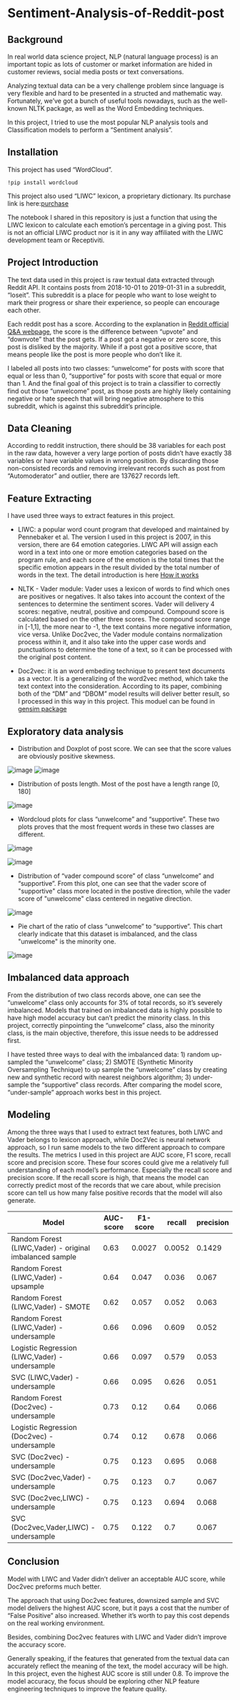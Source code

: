 # Sentiment-Analysis-of-Reddit-post

## Background

In real world data science project, NLP (natural language process) is an important topic as lots of customer or market information are hided in customer reviews, social media posts or text conversations. 

Analyzing textual data can be a very challenge problem since language is very flexible and hard to be presented in a structed and mathematic way. Fortunately, we’ve got a bunch of useful tools nowadays, such as the well-known NLTK package, as well as the Word Embedding techniques.

In this project, I tried to use the most popular NLP analysis tools and Classification models to perform a “Sentiment analysis”. 

## Installation 

This project has used “WordCloud”.

`!pip install wordcloud`

This project also used “LIWC” lexicon, a proprietary dictionary. Its purchase link is here:[purchase](https://www.receptiviti.com/liwc-api-get-started)

The notebook I shared in this repository is just a function that using the LIWC lexicon to calculate each emotion’s percentage in a giving post. This is not an official LIWC product nor is it in any way affiliated with the LIWC development team or Receptiviti.

## Project Introduction

The text data used in this project is raw textual data extracted through Reddit API. It contains posts from 2018-10-01 to 2019-01-31 in a subreddit, “loseit”. This subreddit is a place for people who want to lose weight to mark their progress or share their experience, so people can encourage each other.

Each reddit post has a score. According to the explanation in [Reddit official Q&A webpage](https://www.reddit.com/wiki/faq#wiki_how_is_a_submission.27s_score_determined.3F), the score is the difference between “upvote” and “downvote” that the post gets. If a post got a negative or zero score, this post is disliked by the majority. While if a post got a positive score, that means people like the post is more people who don’t like it.

I labeled all posts into two classes: “unwelcome” for posts with score that equal or less than 0, “supportive” for posts with score that equal or more than 1. And the final goal of this project is to train a classifier to correctly find out those “unwelcome” post, as those posts are highly likely containing negative or hate speech that will bring negative atmosphere to this subreddit, which is against this subreddit’s principle.

## Data Cleaning

According to reddit instruction, there should be 38 variables for each post in the raw data, however a very large portion of posts didn’t have exactly 38 variables or have variable values in wrong position. By discarding those non-consisted records and removing irrelevant records such as post from “Automoderator” and outlier, there are 137627 records left.

## Feature Extracting

I have used three ways to extract features in this project.

-	LIWC: a popular word count program that developed and maintained by Pennebaker et al. The version I used in this project is 2007, in this version, there are 64 emotion categories. LIWC API will assign each word in a text into one or more emotion categories based on the program rule, and each score of the emotion is the total times that the specific emotion appears in the result divided by the total number of words in the text. The detail introduction is here [How it works](http://liwc.wpengine.com/how-it-works/)
-	NLTK - Vader module: Vader uses a lexicon of words to find which ones are positives or negatives. It also takes into account the context of the sentences to determine the sentiment scores. Vader will delivery 4 scores: negative, neutral, positive and compound. Compound score is calculated based on the other three scores. 
The compound score range in [-1,1], the more near to -1, the text contains more negative information, vice versa.
Unlike Doc2vec, the Vader module contains normalization process within it, and it also take into the upper case words and punctuations to determine the tone of a text, so it can be processed with the original post content. 

-	Doc2vec: it is an word embeding technique to present text documents as a vector.  It is a generalizing of the word2vec method, which take the text context into the consideration. According to its paper, combining both of the “DM” and “DBOM” model results will deliver better result, so I processed in this way in this project. This moduel can be found in [gensim package](https://radimrehurek.com/gensim/models/doc2vec.html )

## Exploratory data analysis

- Distribution and Doxplot of post score. We can see that the score values are obviously positive skewness.

![image](https://github.com/alice-heqi/Sentiment-Analysis-of-Reddit-post/blob/master/image/box-score.png)
![image](https://github.com/alice-heqi/Sentiment-Analysis-of-Reddit-post/blob/master/image/dist-score.png)

- Distribution of posts length. Most of the post have a length range [0, 180]

![image](https://github.com/alice-heqi/Sentiment-Analysis-of-Reddit-post/blob/master/image/post%20len.png)

- Wordcloud plots for class “unwelcome” and “supportive”. These two plots proves that the most frequent words in these two classes are different.

![image](https://github.com/alice-heqi/Sentiment-Analysis-of-Reddit-post/blob/master/image/word-sup.png)

![image](https://github.com/alice-heqi/Sentiment-Analysis-of-Reddit-post/blob/master/image/word-unw.png)

- Distribution of “vader compound score” of class “unwelcome” and “supportive”. From this plot, one can see that the vader score of "supportive" class more located in the postive direction, while the vader score of "unwelcome" class centered in negative direction.

![image](https://github.com/alice-heqi/Sentiment-Analysis-of-Reddit-post/blob/master/image/vad.png)

- Pie chart of the ratio of class “unwelcome” to “supportive”. This chart clearly indicate that this dataset is imbalanced, and the class "unwelcome" is the minority one.

![image](https://github.com/alice-heqi/Sentiment-Analysis-of-Reddit-post/blob/master/image/ratio.png)

## Imbalanced data approach

From the distribution of two class records above, one can see the “unwelcome” class only accounts for 3% of total records, so it’s severely imbalanced. 
Models that trained on imbalanced data is highly possible to have high model accuracy but can’t predict the minority class. In this project, correctly pinpointing the “unwelcome” class, also the minority class, is the main objective, therefore, this issue needs to be addressed first.

I have tested three ways to deal with the imbalanced data: 1) random up-sampled the “unwelcome” class; 2) SMOTE (Synthetic Minority Oversampling Technique)
 to up sample the “unwelcome” class by creating new and synthetic record with nearest neighbors algorithm; 3) under-sample the “supportive” class records.
After comparing the model score, “under-sample” approach works best in this project.

## Modeling

Among the three ways that I used to extract text features, both LIWC and Vader belongs to lexicon approach, while Doc2Vec is neural network approach, so I run same models to the two different approach to compare the results. The metrics I used in this project are AUC score, F1 score, recall score and precision score. These four scores could give me a relatively full understanding of each model’s performance. Especially the recall score and precision score. If the recall score is high, that means the model can correctly predict most of the records that we care about, while precision score can tell us how many false positive records that the model will also generate.

|Model|AUC-score|F1-score|recall|precision|
|-----|---------|--------|------|---------|
|Random Forest (LIWC,Vader) - original imbalanced sample|0.63|0.0027|	0.0052|	0.1429|
|Random Forest (LIWC,Vader) - upsample|0.64|	0.047|	0.036|	0.067|
|Random Forest (LIWC,Vader) - SMOTE|	0.62|	0.057|	0.052|	0.063|
|Random Forest (LIWC,Vader) - undersample|	0.66|	0.096|	0.609|	0.052|
|Logistic Regression (LIWC,Vader) - undersample|	0.66|	0.097|	0.579|	0.053|
|SVC (LIWC,Vader) - undersample|	0.66|	0.095|	0.626|	0.051|
|Random Forest (Doc2vec) - undersample|	0.73|	0.12|	0.64|	0.066|
|Logistic Regression (Doc2vec) - undersample|	0.74|	0.12|	0.678|	0.066|
|SVC (Doc2vec) - undersample|	0.75|	0.123|	0.695|	0.068|
|SVC (Doc2vec,Vader) - undersample|	0.75|	0.123|	0.7|	0.067|
|SVC (Doc2vec,LIWC) - undersample|	0.75|	0.123|	0.694|	0.068
|SVC (Doc2vec,Vader,LIWC) - undersample|	0.75|	0.122|	0.7|	0.067|

## Conclusion

Model with LIWC and Vader didn’t deliver an acceptable AUC score, while Doc2vec preforms much better.

The approach that using Doc2vec features, downsized sample and SVC model delivers the highest AUC score, but it pays a cost that the number of “False Positive” also increased. Whether it’s worth to pay this cost depends on the real working environment. 

Besides, combining Doc2vec features with LIWC and Vader didn’t improve the accuracy score. 

Generally speaking, if the features that generated from the textual data can accurately reflect the meaning of the text, the model accuracy will be high. In this project, even the highest AUC score is still under 0.8. To improve the model accuracy, the focus should be exploring other NLP feature engineering techniques to improve the feature quality.












